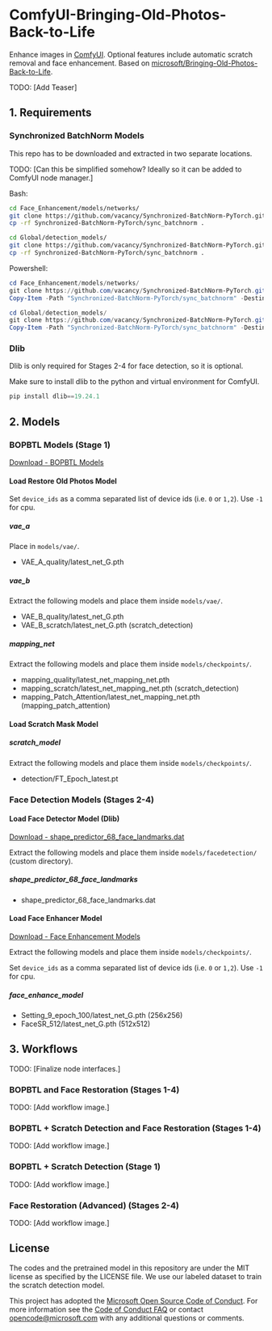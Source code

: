 # ComfyUI-Bringing-Old-Photos-Back-to-Life

Enhance images in [ComfyUI](https://github.com/comfyanonymous/ComfyUI). Optional features include automatic scratch removal and face enhancement. Based on [microsoft/Bringing-Old-Photos-Back-to-Life](https://github.com/microsoft/Bringing-Old-Photos-Back-to-Life).

TODO: [Add Teaser]

## 1. Requirements

### Synchronized BatchNorm Models

This repo has to be downloaded and extracted in two separate locations.

TODO: [Can this be simplified somehow? Ideally so it can be added to ComfyUI node manager.]

Bash:

```bash
cd Face_Enhancement/models/networks/
git clone https://github.com/vacancy/Synchronized-BatchNorm-PyTorch.git
cp -rf Synchronized-BatchNorm-PyTorch/sync_batchnorm .
```

```bash
cd Global/detection_models/
git clone https://github.com/vacancy/Synchronized-BatchNorm-PyTorch.git
cp -rf Synchronized-BatchNorm-PyTorch/sync_batchnorm .
```

Powershell:

```powershell
cd Face_Enhancement/models/networks/
git clone https://github.com/vacancy/Synchronized-BatchNorm-PyTorch.git
Copy-Item -Path "Synchronized-BatchNorm-PyTorch/sync_batchnorm" -Destination . -Recurse -Force
```

```powershell
cd Global/detection_models/
git clone https://github.com/vacancy/Synchronized-BatchNorm-PyTorch.git
Copy-Item -Path "Synchronized-BatchNorm-PyTorch/sync_batchnorm" -Destination . -Recurse -Force
```

### Dlib

Dlib is only required for Stages 2-4 for face detection, so it is optional.

Make sure to install dlib to the python and virtual environment for ComfyUI.

```python
pip install dlib==19.24.1
```

## 2. Models

### BOPBTL Models (Stage 1)

[Download - BOPBTL Models](https://facevc.blob.core.windows.net/zhanbo/old_photo/pretrain/Global/checkpoints.zip)

#### Load Restore Old Photos Model

Set `device_ids` as a comma separated list of device ids (i.e. `0` or `1,2`). Use `-1` for cpu.

##### vae_a

Place in `models/vae/`.

- VAE_A_quality/latest_net_G.pth

##### vae_b

Extract the following models and place them inside `models/vae/`.

- VAE_B_quality/latest_net_G.pth
- VAE_B_scratch/latest_net_G.pth (scratch_detection)

##### mapping_net

Extract the following models and place them inside `models/checkpoints/`.

- mapping_quality/latest_net_mapping_net.pth
- mapping_scratch/latest_net_mapping_net.pth (scratch_detection)
- mapping_Patch_Attention/latest_net_mapping_net.pth (mapping_patch_attention)

#### Load Scratch Mask Model

##### scratch_model

Extract the following models and place them inside `models/checkpoints/`.

- detection/FT_Epoch_latest.pt

### Face Detection Models (Stages 2-4)

#### Load Face Detector Model (Dlib)

[Download - shape_predictor_68_face_landmarks.dat](http://dlib.net/files/shape_predictor_68_face_landmarks.dat.bz2)

Extract the following models and place them inside `models/facedetection/` (custom directory).

##### shape_predictor_68_face_landmarks

- shape_predictor_68_face_landmarks.dat

#### Load Face Enhancer Model

[Download - Face Enhancement Models](https://facevc.blob.core.windows.net/zhanbo/old_photo/pretrain/Face_Enhancement/checkpoints.zip)

Extract the following models and place them inside `models/checkpoints/`.

Set `device_ids` as a comma separated list of device ids (i.e. `0` or `1,2`). Use `-1` for cpu.

##### face_enhance_model

- Setting_9_epoch_100/latest_net_G.pth (256x256)
- FaceSR_512/latest_net_G.pth (512x512)

## 3. Workflows

TODO: [Finalize node interfaces.]

### BOPBTL and Face Restoration (Stages 1-4)

TODO: [Add workflow image.]

### BOPBTL + Scratch Detection and Face Restoration (Stages 1-4)

TODO: [Add workflow image.]

### BOPBTL + Scratch Detection (Stage 1)

TODO: [Add workflow image.]

### Face Restoration (Advanced) (Stages 2-4)

TODO: [Add workflow image.]

## License

The codes and the pretrained model in this repository are under the MIT license as specified by the LICENSE file. We use our labeled dataset to train the scratch detection model.

This project has adopted the [Microsoft Open Source Code of Conduct](https://opensource.microsoft.com/codeofconduct/). For more information see the [Code of Conduct FAQ](https://opensource.microsoft.com/codeofconduct/faq/) or contact [opencode@microsoft.com](mailto:opencode@microsoft.com) with any additional questions or comments.

